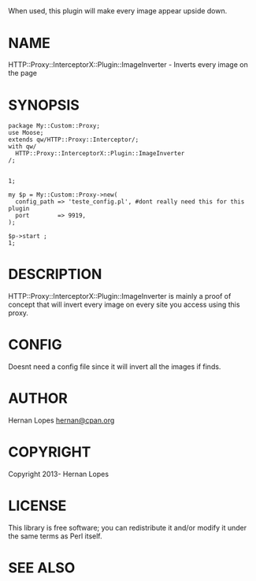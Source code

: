 ## 

When used, this plugin will make every image appear upside down.

# NAME

HTTP::Proxy::InterceptorX::Plugin::ImageInverter - Inverts every image on the page

# SYNOPSIS

    package My::Custom::Proxy;
    use Moose;
    extends qw/HTTP::Proxy::Interceptor/;
    with qw/
      HTTP::Proxy::InterceptorX::Plugin::ImageInverter
    /;
     

    1;

    my $p = My::Custom::Proxy->new(
      config_path => 'teste_config.pl', #dont really need this for this plugin
      port        => 9919,
    );

    $p->start ;
    1;

# DESCRIPTION

HTTP::Proxy::InterceptorX::Plugin::ImageInverter is mainly a proof of concept that will invert every image on every site you access using this proxy.

# CONFIG

Doesnt need a config file since it will invert all the images if finds.

# AUTHOR

Hernan Lopes <hernan@cpan.org>

# COPYRIGHT

Copyright 2013- Hernan Lopes

# LICENSE

This library is free software; you can redistribute it and/or modify
it under the same terms as Perl itself.

# SEE ALSO

